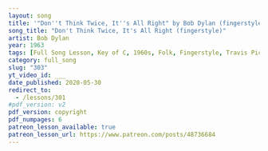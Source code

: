 ```yaml
---
layout: song
title: '"Don''t Think Twice, It''s All Right" by Bob Dylan (fingerstyle version)'
song_title: "Don't Think Twice, It's All Right (fingerstyle)"
artist: Bob Dylan
year: 1963
tags: [Full Song Lesson, Key of C, 1960s, Folk, Fingerstyle, Travis Picking]
category: full_song
slug: "303"
yt_video_id: ___
date_published: 2020-05-30
redirect_to:
  - /lessons/301
#pdf_version: v2
pdf_version: copyright
pdf_numpages: 6
patreon_lesson_available: true
patreon_lesson_url: https://www.patreon.com/posts/48736684
---
```


<!-- patreon_lesson_available: true
patreon_lesson_url: https://www.patreon.com/posts/37472250 -->

